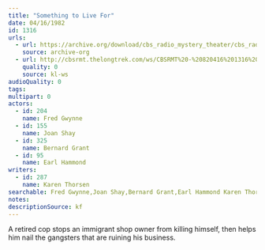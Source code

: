 ```yaml
---
title: "Something to Live For"
date: 04/16/1982
id: 1316
urls: 
  - url: https://archive.org/download/cbs_radio_mystery_theater/cbs_radio_mystery_theater-1301-1350.zip/cbs_radio_mystery_theater-1301-1350%2Fcbsrmt_1316_something_to_live_for.mp3
    source: archive-org
  - url: http://cbsrmt.thelongtrek.com/ws/CBSRMT%20-%20820416%201316%20Something%20To%20Live%20For_ws.mp3
    quality: 0
    source: kl-ws
audioQuality: 0
tags: 
multipart: 0
actors:  
  - id: 204
    name: Fred Gwynne  
  - id: 155
    name: Joan Shay  
  - id: 325
    name: Bernard Grant  
  - id: 95
    name: Earl Hammond
writers:  
  - id: 287
    name: Karen Thorsen
searchable: Fred Gwynne,Joan Shay,Bernard Grant,Earl Hammond Karen Thorsen
notes: 
descriptionSource: kf
---
```

A retired cop stops an immigrant shop owner from killing himself, then helps him nail the gangsters that are ruining his business.